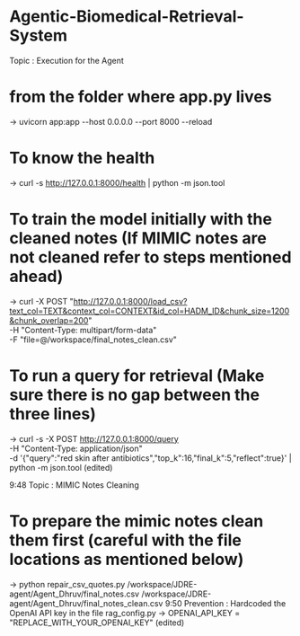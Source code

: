 # Agentic-Biomedical-Retrieval-System

Topic : Execution for the Agent
# from the folder where app.py lives
-> uvicorn app:app --host 0.0.0.0 --port 8000 --reload
# To know the health
-> curl -s http://127.0.0.1:8000/health | python -m json.tool
# To train the model initially with the cleaned notes (If MIMIC notes are not cleaned refer to steps mentioned ahead)
-> curl -X POST "http://127.0.0.1:8000/load_csv?text_col=TEXT&context_col=CONTEXT&id_col=HADM_ID&chunk_size=1200&chunk_overlap=200" \
  -H "Content-Type: multipart/form-data" \
  -F "file=@/workspace/final_notes_clean.csv"
# To run a query for retrieval (Make sure there is no gap between the three lines)
-> curl -s -X POST http://127.0.0.1:8000/query \
  -H "Content-Type: application/json" \
  -d '{"query":"red skin after antibiotics","top_k":16,"final_k":5,"reflect":true}' | python -m json.tool (edited) 





9:48
Topic : MIMIC Notes Cleaning
# To prepare the mimic notes clean them first (careful with the file locations as mentioned below)
-> python repair_csv_quotes.py /workspace/JDRE-agent/Agent_Dhruv/final_notes.csv /workspace/JDRE-agent/Agent_Dhruv/final_notes_clean.csv
9:50
Prevention : Hardcoded the OpenAI API key in the file rag_config.py
-> OPENAI_API_KEY = "REPLACE_WITH_YOUR_OPENAI_KEY" (edited) 
